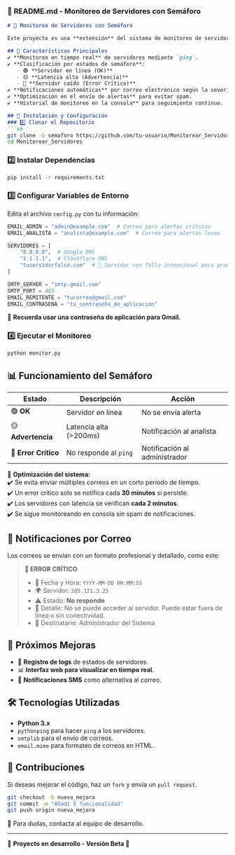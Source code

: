 
### 📌 **README.md - Monitoreo de Servidores con Semáforo**
```markdown
# 🚦 Monitoreo de Servidores con Semáforo

Este proyecto es una **extensión** del sistema de monitoreo de servidores en tiempo real. Se ha implementado un **sistema de semáforo** para categorizar los estados de los servidores y notificar de manera eficiente a los administradores y analistas de sistemas.

## 📌 Características Principales
✔️ **Monitoreo en tiempo real** de servidores mediante `ping`.  
✔️ **Clasificación por estados de semáforo**:
   - 🟢 **Servidor en línea (OK)**
   - 🟡 **Latencia alta (Advertencia)**
   - 🔴 **Servidor caído (Error Crítico)**  
✔️ **Notificaciones automáticas** por correo electrónico según la severidad.  
✔️ **Optimización en el envío de alertas** para evitar spam.  
✔️ **Historial de monitoreo en la consola** para seguimiento continuo.

## 🔧 Instalación y Configuración
### 1️⃣ Clonar el Repositorio
```sh
git clone -b semaforo https://github.com/tu-usuario/Monitorear_Servidores.git
cd Monitorear_Servidores
```
### 2️⃣ Instalar Dependencias
```sh
pip install -r requirements.txt
```

### 3️⃣ Configurar Variables de Entorno  
Edita el archivo `config.py` con tu información:
```python
EMAIL_ADMIN = "admin@example.com"  # Correo para alertas críticas
EMAIL_ANALISTA = "analista@example.com"  # Correo para alertas leves

SERVIDORES = [
    "8.8.8.8",  # Google DNS
    "1.1.1.1",  # Cloudflare DNS
    "tuservidorfalso.com"  # 🔴 Servidor con fallo intencional para pruebas
]

SMTP_SERVER = "smtp.gmail.com"
SMTP_PORT = 465
EMAIL_REMITENTE = "tucorreo@gmail.com"
EMAIL_CONTRASENA = "tu_contraseña_de_aplicacion"
```
📌 **Recuerda usar una contraseña de aplicación para Gmail.**

### 4️⃣ Ejecutar el Monitoreo
```sh
python monitor.py
```

## 📊 Funcionamiento del Semáforo
| Estado  | Descripción | Acción |
|---------|------------|--------|
| 🟢 **OK** | Servidor en línea | No se envía alerta |
| 🟡 **Advertencia** | Latencia alta (>200ms) | Notificación al analista |
| 🔴 **Error Crítico** | No responde al `ping` | Notificación al administrador |

📌 **Optimización del sistema:**  
✔️ Se evita enviar múltiples correos en un corto periodo de tiempo.  
✔️ Un error crítico solo se notifica cada **30 minutos** si persiste.  
✔️ Los servidores con latencia se verifican **cada 2 minutos**.  
✔️ Se sigue monitoreando en consola sin spam de notificaciones.  

## 📩 Notificaciones por Correo
Los correos se envían con un formato profesional y detallado, como este:

> **🔴 ERROR CRÍTICO**  
> - 📅 Fecha y Hora: `YYYY-MM-DD HH:MM:SS`  
> - 🌍 Servidor: `205.171.3.25`  
> - ⚠️ Estado: **No responde**  
> - 📌 Detalle: No se puede acceder al servidor. Puede estar fuera de línea o sin conectividad.  
> - 📧 Destinatario: Administrador del Sistema  

## 🔄 Próximos Mejoras
- 📜 **Registro de logs** de estados de servidores.
- 📊 **Interfaz web para visualizar en tiempo real**.
- 📱 **Notificaciones SMS** como alternativa al correo.

## 🛠 Tecnologías Utilizadas
- **Python 3.x**
- `pythonping` para hacer `ping` a los servidores.
- `smtplib` para el envío de correos.
- `email.mime` para formateo de correos en HTML.

## 🤝 Contribuciones
Si deseas mejorar el código, haz un `fork` y envía un `pull request`.  

```sh
git checkout -b nueva_mejora
git commit -m "Añadí X funcionalidad"
git push origin nueva_mejora
```

📧 Para dudas, contacta al equipo de desarrollo.

---
🚀 **Proyecto en desarrollo - Versión Beta 🚦**
```


